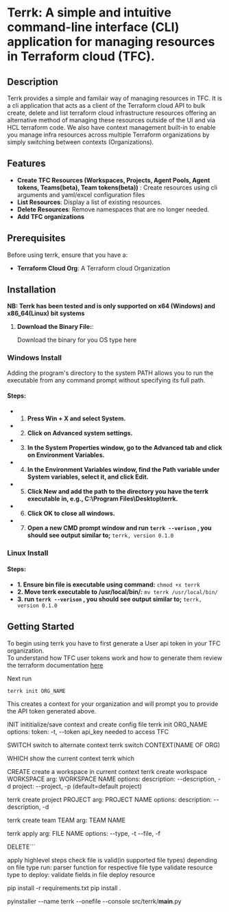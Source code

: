 
# Terrk: A simple and intuitive command-line interface (CLI) application for managing resources in Terraform cloud (TFC).

## Description
Terrk provides a simple and familair way of managing resources in TFC. 
It is a cli application that acts as a client of the Terraform cloud API to bulk create, delete and list terraform cloud infrastructure resources offering an alternative method of managing these resources outside of the UI and via HCL terraform code.
We also have context management built-in to enable you manage infra resources across multiple Terraform organizations by simply switching between contexts (Organizations).
## Features

- **Create TFC Resources (Workspaces, Projects, Agent Pools, Agent tokens, Teams(beta), Team tokens(beta))** : Create resources using cli arguments and yaml/excel configuration files
- **List Resources**: Display a list of existing resources.
- **Delete Resources**: Remove namespaces that are no longer needed.
- **Add TFC organizations**

## Prerequisites

Before using terrk, ensure that you have a:

- **Terraform Cloud Org**: A Terraform cloud Organization

## Installation
**NB: Terrk has been tested and is only supported on x64 (Windows) and x86_64(Linux) bit systems** 
1. **Download the Binary File:**:

   Download the binary for you OS type here

### Windows Install
   Adding the program's directory to the system PATH allows you to run the executable from any command prompt without specifying its full path.
#### **Steps:**
  -  1. **Press Win + X and select System.**
  -  2. **Click on Advanced system settings.**
  -  3. **In the System Properties window, go to the Advanced tab and click on Environment Variables.**
  -  4. **In the Environment Variables window, find the Path variable under System variables, select it, and click Edit.**
  -  5. **Click New and add the path to the directory you have the terrk executable in, e.g., C:\Program Files\Desktop\terrk.**
  -  6. **Click OK to close all windows.**
  -  7. **Open a new CMD prompt window and run ```terrk --verison``` , you should see output similar to;** 
    ```terrk, version 0.1.0```

### Linux Install
####   **Steps:**
   - **1. Ensure bin file is executable using command:** 
        ```chmod +x terrk```
   - **2. Move terrk executable to /usr/local/bin/:**
        ```mv terrk /usr/local/bin/```
   - **3. run ```terrk --verison``` , you should see output similar to;** 
    ```terrk, version 0.1.0```

## Getting Started
To begin using terrk you have to first generate a User api token in your TFC organization.  
To understand how TFC user tokens work and how to generate them review the terraform documentation [here](https://developer.hashicorp.com/terraform/cloud-docs/users-teams-organizations/users#tokens)    

Next run  
```
terrk init ORG_NAME
```
This creates a context for your organization and will prompt you to provide the API token generated above.


INIT
inititialize/save context and create config file
    terrk init ORG_NAME
    options:
        token: -t, --token api_key needed to access TFC 

SWITCH
switch to alternate context
    terrk switch CONTEXT(NAME OF ORG)

WHICH
show the current context
terrk which

CREATE
create a workspace in current context
terrk create workspace WORKSPACE
    arg: WORKSPACE NAME
    options:
      description: --description, -d
      project: --project, -p (default=default project)

terrk create project PROJECT
    arg: PROJECT NAME
    options:
      description: --description, -d

terrk create team TEAM
    arg: TEAM NAME

terrk apply 
    arg: FILE NAME
    options:
      --type, -t
      --file, -f

DELETE```

apply highlevel steps
check file is valid(in supported file types)
depending on file type run:
    parser function for respective file type
    validate resource type to deploy:
        validate fields in file
            deploy resource


pip install -r requirements.txt
pip install .

pyinstaller --name terrk --onefile --console src/terrk/__main__.py
